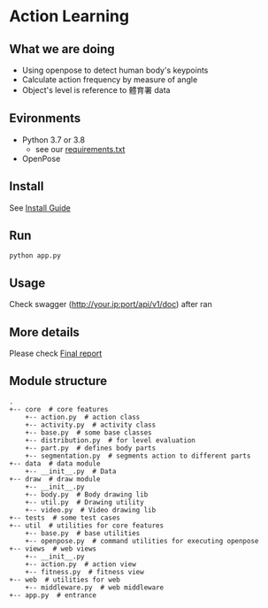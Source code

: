 # Action Learning

## What we are doing

- Using openpose to detect human body's keypoints
- Calculate action frequency by measure of angle
- Object's level is reference to 體育署 data

## Evironments

- Python 3.7 or 3.8
  - see our [requirements.txt](requirements.txt)
- OpenPose

## Install

See [Install Guide](INSTALL.md)

## Run

`python app.py`

## Usage

Check swagger (http://your.ip:port/api/v1/doc) after ran

## More details

Please check [Final report](https://drive.google.com/file/d/1cVKnpKiqlVK1KscEza4of8vurxL9W5US/view?usp=sharing)

## Module structure

```plain
.
+-- core  # core features
    +-- action.py  # action class
    +-- activity.py  # activity class
    +-- base.py  # some base classes
    +-- distribution.py  # for level evaluation
    +-- part.py  # defines body parts
    +-- segmentation.py  # segments action to different parts
+-- data  # data module
    +-- __init__.py  # Data
+-- draw  # draw module
    +-- __init__.py
    +-- body.py  # Body drawing lib
    +-- util.py  # Drawing utility
    +-- video.py  # Video drawing lib
+-- tests  # some test cases
+-- util  # utilities for core features
    +-- base.py  # base utilities
    +-- openpose.py  # command utilities for executing openpose
+-- views  # web views
    +-- __init__.py
    +-- action.py  # action view
    +-- fitness.py  # fitness view
+-- web  # utilities for web
    +-- middleware.py  # web middleware
+-- app.py  # entrance
```
